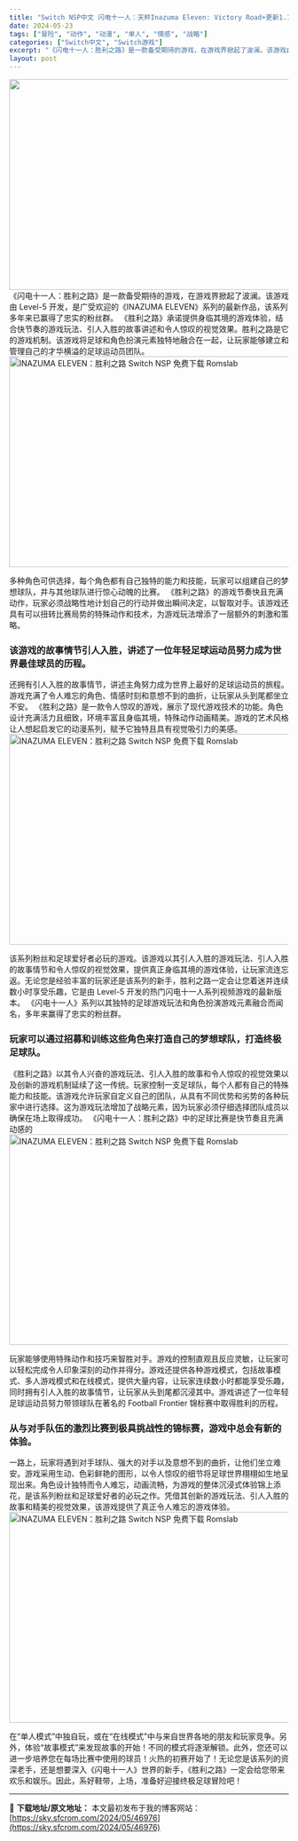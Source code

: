 ```yaml
---
title: "Switch NSP中文 闪电十一人：天秤Inazuma Eleven: Victory Road+更新1.1.0 2.42G"
date: 2024-05-23
tags: ["冒险", "动作", "动漫", "单人", "情感", "战略"]
categories: ["Switch中文", "Switch游戏"]
excerpt: "《闪电十一人：胜利之路》是一款备受期待的游戏，在游戏界掀起了波澜。该游戏由 Level-5 开发，是广受欢迎的《INAZUMA ELEVEN》系列的最新作品，该系列多年来已赢得了忠实的粉丝群。 《胜利之路》承诺提供身临其境的游戏体验，结合快节奏的游戏玩法、引人入胜的故事讲述和令人惊叹的视觉效果。胜利&hellip;"
layout: post
---
```


<img class="aligncenter size-full wp-image-46977" src="https://sky.sfcrom.com/wp-content/uploads/2024/05/20240523080752-be6d9.png" alt="" width="1200" height="380" />
《闪电十一人：胜利之路》是一款备受期待的游戏，在游戏界掀起了波澜。该游戏由 Level-5 开发，是广受欢迎的《INAZUMA ELEVEN》系列的最新作品，该系列多年来已赢得了忠实的粉丝群。 《胜利之路》承诺提供身临其境的游戏体验，结合快节奏的游戏玩法、引人入胜的故事讲述和令人惊叹的视觉效果。胜利之路是它的游戏机制。该游戏将足球和角色扮演元素独特地融合在一起，让玩家能够建立和管理自己的才华横溢的足球运动员团队。

<img class="aligncenter" src="https://sky.sfcrom.com/wp-content/uploads/2024/05/213c8-ssss.png" alt="INAZUMA ELEVEN：胜利之路 Switch NSP 免费下载 Romslab" width="1200" height="380" />

多种角色可供选择，每个角色都有自己独特的能力和技能，玩家可以组建自己的梦想球队，并与其他球队进行惊心动魄的比赛。 《胜利之路》的游戏节奏快且充满动作，玩家必须战略性地计划自己的行动并做出瞬间决定，以智取对手。该游戏还具有可以扭转比赛局势的特殊动作和技术，为游戏玩法增添了一层额外的刺激和策略。
<h3>该游戏的故事情节引人入胜，讲述了一位年轻足球运动员努力成为世界最佳球员的历程。</h3>
还拥有引人入胜的故事情节，讲述主角努力成为世界上最好的足球运动员的旅程。游戏充满了令人难忘的角色、情感时刻和意想不到的曲折，让玩家从头到尾都坐立不安。 《胜利之路》是一款令人惊叹的游戏，展示了现代游戏技术的功能。角色设计充满活力且细致，环境丰富且身临其境，特殊动作动画精美。游戏的艺术风格让人想起启发它的动漫系列，赋予它独特且具有视觉吸引力的美感。

<img class="aligncenter" src="https://sky.sfcrom.com/wp-content/uploads/2024/05/b3117-sssss.png" alt="INAZUMA ELEVEN：胜利之路 Switch NSP 免费下载 Romslab" width="1200" height="380" />

该系列粉丝和足球爱好者必玩的游戏。该游戏以其引人入胜的游戏玩法、引人入胜的故事情节和令人惊叹的视觉效果，提供真正身临其境的游戏体验，让玩家流连忘返。无论您是经验丰富的玩家还是该系列的新手，胜利之路一定会让您着迷并连续数小时享受乐趣，它是由 Level-5 开发的热门闪电十一人系列视频游戏的最新版本。 《闪电十一人》系列以其独特的足球游戏玩法和角色扮演游戏元素融合而闻名，多年来赢得了忠实的粉丝群。
<h3>玩家可以通过招募和训练这些角色来打造自己的梦想球队，打造终极足球队。</h3>
《胜利之路》以其令人兴奋的游戏玩法、引人入胜的故事和令人惊叹的视觉效果以及创新的游戏机制延续了这一传统。玩家控制一支足球队，每个人都有自己的特殊能力和技能。该游戏允许玩家自定义自己的团队，从具有不同优势和劣势的各种玩家中进行选择。这为游戏玩法增加了战略元素，因为玩家必须仔细选择团队成员以确保在场上取得成功。 《闪电十一人：胜利之路》中的足球比赛是快节奏且充满动感的

<img class="aligncenter" src="https://sky.sfcrom.com/wp-content/uploads/2024/05/8cb86-sss.png" alt="INAZUMA ELEVEN：胜利之路 Switch NSP 免费下载 Romslab" width="1200" height="380" />

玩家能够使用特殊动作和技巧来智胜对手。游戏的控制直观且反应灵敏，让玩家可以轻松完成令人印象深刻的动作并得分。游戏还提供各种游戏模式，包括故事模式、多人游戏模式和在线模式，提供大量内容，让玩家连续数小时都能享受乐趣，同时拥有引人入胜的故事情节，让玩家从头到尾都沉浸其中。游戏讲述了一位年轻足球运动员努力带领球队在著名的 Football Frontier 锦标赛中取得胜利的历程。
<h3>从与对手队伍的激烈比赛到极具挑战性的锦标赛，游戏中总会有新的体验。</h3>
一路上，玩家将遇到对手球队、强大的对手以及意想不到的曲折，让他们坐立难安。游戏采用生动、色彩鲜艳的图形，以令人惊叹的细节将足球世界栩栩如生地呈现出来。角色设计独特而令人难忘，动画流畅，为游戏的整体沉浸式体验锦上添花，是该系列粉丝和足球爱好者的必玩之作。凭借其创新的游戏玩法、引人入胜的故事和精美的视觉效果，该游戏提供了真正令人难忘的游戏体验。

<img class="aligncenter" src="https://sky.sfcrom.com/wp-content/uploads/2024/05/66997-ss.png" alt="INAZUMA ELEVEN：胜利之路 Switch NSP 免费下载 Romslab" width="1200" height="380" />

在“单人模式”中独自玩，或在“在线模式”中与来自世界各地的朋友和玩家竞争。另外，体验“故事模式”来发现故事的开始！不同的模式将逐渐解锁。此外，您还可以进一步培养您在每场比赛中使用的球员！火热的初赛开始了！无论您是该系列的资深老手，还是想要深入《闪电十一人》世界的新手，《胜利之路》一定会给您带来欢乐和娱乐。因此，系好鞋带，上场，准备好迎接终极足球冒险吧！

---
📖 **下载地址/原文地址：** 本文最初发布于我的博客网站：[https://sky.sfcrom.com/2024/05/46976](https://sky.sfcrom.com/2024/05/46976)
